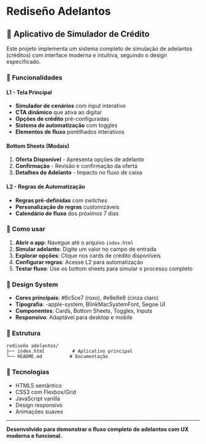 # Rediseño Adelantos

## 📱 Aplicativo de Simulador de Crédito

Este projeto implementa um sistema completo de simulação de adelantos (créditos) com interface moderna e intuitiva, seguindo o design especificado.

### 🎯 Funcionalidades

#### **L1 - Tela Principal**
- **Simulador de cenários** com input interativo
- **CTA dinâmico** que ativa ao digitar
- **Opções de crédito** pré-configuradas
- **Sistema de automatização** com toggles
- **Elementos de fluxo** pontilhados interativos

#### **Bottom Sheets (Modais)**
1. **Oferta Disponível** - Apresenta opções de adelanto
2. **Confirmação** - Revisão e confirmação da oferta
3. **Detalhes do Adelanto** - Impacto no fluxo de caixa

#### **L2 - Regras de Automatização**
- **Regras pré-definidas** com switches
- **Personalização de regras** customizáveis
- **Calendário de fluxo** dos próximos 7 dias

### 🚀 Como usar

1. **Abrir o app**: Navegue até o arquivo `index.html`
2. **Simular adelanto**: Digite um valor no campo de entrada
3. **Explorar opções**: Clique nos cards de crédito disponíveis
4. **Configurar regras**: Acesse L2 para automatização
5. **Testar fluxo**: Use os bottom sheets para simular o processo completo

### 🎨 Design System

- **Cores principais**: #6c5ce7 (roxo), #e8e8e8 (cinza claro)
- **Tipografia**: -apple-system, BlinkMacSystemFont, Segoe UI
- **Componentes**: Cards, Bottom Sheets, Toggles, Inputs
- **Responsivo**: Adaptável para desktop e mobile

### 📂 Estrutura

```
rediseño adelantos/
├── index.html          # Aplicativo principal
└── README.md          # Documentação
```

### 🔧 Tecnologias

- HTML5 semântico
- CSS3 com Flexbox/Grid
- JavaScript vanilla
- Design responsivo
- Animações suaves

---

**Desenvolvido para demonstrar o fluxo completo de adelantos com UX moderna e funcional.**




